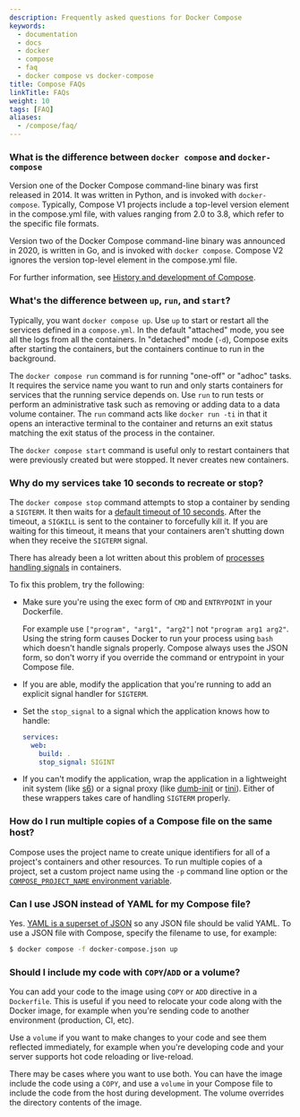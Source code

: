 ```yaml
---
description: Frequently asked questions for Docker Compose
keywords:
  - documentation
  - docs
  - docker
  - compose
  - faq
  - docker compose vs docker-compose
title: Compose FAQs
linkTitle: FAQs
weight: 10
tags: [FAQ]
aliases:
  - /compose/faq/
---
```


### What is the difference between `docker compose` and `docker-compose`

Version one of the Docker Compose command-line binary was first released in 2014. It was written in Python, and is invoked with `docker-compose`. Typically, Compose V1 projects include a top-level version element in the compose.yml file, with values ranging from 2.0 to 3.8, which refer to the specific file formats.

Version two of the Docker Compose command-line binary was announced in 2020, is written in Go, and is invoked with `docker compose`. Compose V2 ignores the version top-level element in the compose.yml file.

For further information, see [History and development of Compose](/manuals/compose/intro/history.md).

### What's the difference between `up`, `run`, and `start`?

Typically, you want `docker compose up`. Use `up` to start or restart all the
services defined in a `compose.yml`. In the default "attached"
mode, you see all the logs from all the containers. In "detached" mode (`-d`),
Compose exits after starting the containers, but the containers continue to run
in the background.

The `docker compose run` command is for running "one-off" or "adhoc" tasks. It
requires the service name you want to run and only starts containers for services
that the running service depends on. Use `run` to run tests or perform
an administrative task such as removing or adding data to a data volume
container. The `run` command acts like `docker run -ti` in that it opens an
interactive terminal to the container and returns an exit status matching the
exit status of the process in the container.

The `docker compose start` command is useful only to restart containers
that were previously created but were stopped. It never creates new
containers.

### Why do my services take 10 seconds to recreate or stop?

The `docker compose stop` command attempts to stop a container by sending a `SIGTERM`. It then waits
for a [default timeout of 10 seconds](/reference/cli/docker/compose/stop.md). After the timeout,
a `SIGKILL` is sent to the container to forcefully kill it. If you
are waiting for this timeout, it means that your containers aren't shutting down
when they receive the `SIGTERM` signal.

There has already been a lot written about this problem of
[processes handling signals](https://medium.com/@gchudnov/trapping-signals-in-docker-containers-7a57fdda7d86)
in containers.

To fix this problem, try the following:

- Make sure you're using the exec form of `CMD` and `ENTRYPOINT`
  in your Dockerfile.

  For example use `["program", "arg1", "arg2"]` not `"program arg1 arg2"`.
  Using the string form causes Docker to run your process using `bash` which
  doesn't handle signals properly. Compose always uses the JSON form, so don't
  worry if you override the command or entrypoint in your Compose file.

- If you are able, modify the application that you're running to
  add an explicit signal handler for `SIGTERM`.

- Set the `stop_signal` to a signal which the application knows how to handle:

  ```yaml
  services:
    web:
      build: .
      stop_signal: SIGINT
  ```

- If you can't modify the application, wrap the application in a lightweight init
  system (like [s6](https://skarnet.org/software/s6/)) or a signal proxy (like
  [dumb-init](https://github.com/Yelp/dumb-init) or
  [tini](https://github.com/krallin/tini)). Either of these wrappers takes care of
  handling `SIGTERM` properly.

### How do I run multiple copies of a Compose file on the same host?

Compose uses the project name to create unique identifiers for all of a
project's containers and other resources. To run multiple copies of a project,
set a custom project name using the `-p` command line option
or the [`COMPOSE_PROJECT_NAME` environment variable](/manuals/compose/how-tos/environment-variables/envvars.md#compose_project_name).

### Can I use JSON instead of YAML for my Compose file?

Yes. [YAML is a superset of JSON](https://stackoverflow.com/a/1729545/444646) so
any JSON file should be valid YAML. To use a JSON file with Compose,
specify the filename to use, for example:

```bash
$ docker compose -f docker-compose.json up
```

### Should I include my code with `COPY`/`ADD` or a volume?

You can add your code to the image using `COPY` or `ADD` directive in a
`Dockerfile`. This is useful if you need to relocate your code along with the
Docker image, for example when you're sending code to another environment
(production, CI, etc).

Use a `volume` if you want to make changes to your code and see them
reflected immediately, for example when you're developing code and your server
supports hot code reloading or live-reload.

There may be cases where you want to use both. You can have the image
include the code using a `COPY`, and use a `volume` in your Compose file to
include the code from the host during development. The volume overrides
the directory contents of the image.
